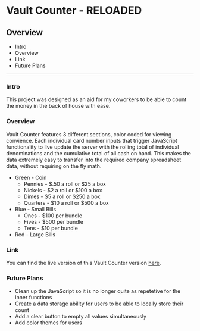 # Vault Counter - RELOADED

## Overview  

* Intro
* Overview
* Link
* Future Plans

---

### **Intro**
  
This project was designed as an aid for my coworkers to be able to count the money in the back of house with ease.
  
### **Overview**
  
Vault Counter features 3 different sections, color coded for viewing convience. Each individual card number inputs that trigger JavaScript
functionality to live update the server with the rolling total of individual denominations and the cumulative total of all cash on hand. This
makes the data extremely easy to transfer into the required company spreadsheet data, without requiring on the fly math.

- Green - Coin
  * Pennies - $.50 a roll or $25 a box
  * Nickels - $2 a roll or $100 a box
  * Dimes - $5 a roll or $250 a box
  * Quarters - $10 a roll or $500 a box
- Blue - Small Bills
  * Ones - $100 per bundle
  * Fives - $500 per bundle
  * Tens - $10 per bundle
- Red - Large Bills

### **Link**

You can find the live version of this Vault Counter version [here](https://new-vault.graydonwasil.com/).

### **Future Plans**

- Clean up the JavaScript so it is no longer quite as repetetive for the inner functions
- Create a data storage ability for users to be able to locally store their count
- Add a clear button to empty all values simultaneously
- Add color themes for users

